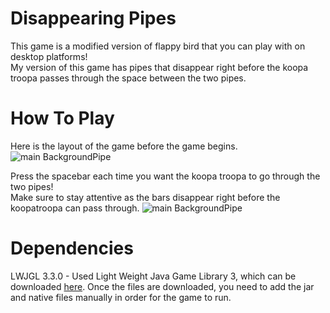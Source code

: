 # Disappearing Pipes
This game is a modified version of flappy bird that you can play with on desktop platforms!  <br />
My version of this game has pipes that disappear right before the koopa troopa passes through the space between the two pipes. 

# How To Play 
Here is the layout of the game before the game begins. <br />
![main BackgroundPipe](https://github.com/tachow/DisappearingPipes/blob/main/description/BackgroundPipe.png)

Press the spacebar each time you want the koopa troopa to go through the two pipes!  <br />
Make sure to stay attentive as the bars disappear right before the koopatroopa can pass through.
![main BackgroundPipe](https://github.com/tachow/DisappearingPipes/blob/main/description/game.png)

# Dependencies
LWJGL 3.3.0 - Used Light Weight Java Game Library 3, which can be downloaded [here](https://www.lwjgl.org/customize). Once the files are downloaded, you need to add the jar and native files manually in order for the game to run. 

